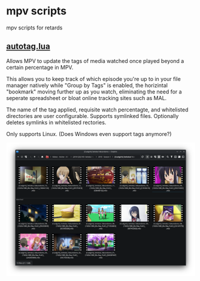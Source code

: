 # mpv scripts
mpv scripts for retards

## [autotag.lua](/autotag)
Allows MPV to update the tags of media watched once played beyond a certain percentage in MPV.

This allows you to keep track of which episode you're up to in your file manager natively while "Group by Tags" is enabled, the horizintal "bookmark" moving further up as you watch, eliminating the need for a seperate spreadsheet or bloat online tracking sites such as MAL.

The name of the tag applied, requisite watch percentagte, and whitelisted directories are user configurable. Supports symlinked files. Optionally deletes symlinks in whitelisted rectories.

Only supports Linux. (Does Windows even support tags anymore?)

![Screenshot](/.readme_assets/screenshot.png?raw=true "Screenshot")

